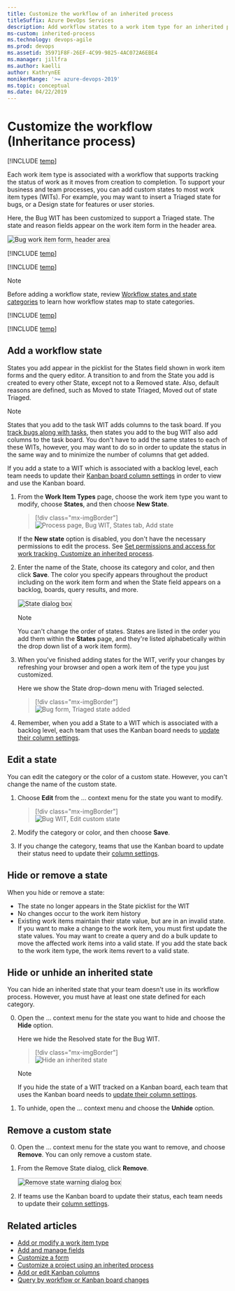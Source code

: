 ```yaml
---
title: Customize the workflow of an inherited process
titleSuffix: Azure DevOps Services
description: Add workflow states to a work item type for an inherited process for a project
ms-custom: inherited-process
ms.technology: devops-agile
ms.prod: devops
ms.assetid: 35971F8F-26EF-4C99-9825-4AC072A6EBE4  
ms.manager: jillfra
ms.author: kaelli
author: KathrynEE
monikerRange: '>= azure-devops-2019'
ms.topic: conceptual
ms.date: 04/22/2019
---
```


# Customize the workflow (Inheritance process)  

[!INCLUDE [temp](../../../boards/_shared/version-vsts-plus-azdevserver-2019.md)]


Each work item type is associated with a workflow that supports tracking the status of work as it moves from creation to completion. To support your business and team processes, you can add custom states to most work item types (WITs). For example, you may want to insert a Triaged state for bugs, or a Design state for features or user stories. 

Here, the Bug WIT has been customized to support a Triaged state. The state and reason fields appear on the work item form in the header area.

<img src="_img/process/cust-workflow-form-triage-header.png" alt="Bug work item form, header area" style="border: 1px solid #C3C3C3;" /> 


[!INCLUDE [temp](../_shared/note-on-prem-link.md)]



[!INCLUDE [temp](../_shared/process-prerequisites.md)] 

> [!NOTE]    
> Before adding a workflow state, review [Workflow states and state categories](../../../boards/work-items/workflow-and-state-categories.md) to learn how workflow states map to state categories. 

[!INCLUDE [temp](../_shared/open-process-admin-context-ts.md)]

[!INCLUDE [temp](../_shared/automatic-update-project.md)] 

<a id="states">  </a>
<a id="add-states"></a>
## Add a workflow state   

States you add appear in the picklist for the States field shown in work item forms and the query editor. A transition to and from the State you add is created to every other State, except not to a Removed state. Also, default reasons are defined, such as Moved to state Triaged, Moved out of state Triaged.

> [!NOTE]    
> States that you add to the task WIT adds columns to the task board. If you [track bugs along with tasks](../show-bugs-on-backlog.md), then states you add to the bug WIT also add columns to the task board. You don't have to add the same states to each of these WITs, however, you may want to do so in order to  update the status in the same way and to minimize the number of columns that get added. 
>
> If you add a state to a WIT which is associated with a backlog level, each team needs to update their [Kanban board column settings](../../../boards/boards/add-columns.md) in order to view and use the Kanban board.  

1. From the **Work Item Types** page, choose the work item type you want to modify, choose **States**, and then choose **New State**.    

	> [!div class="mx-imgBorder"]  
	> ![Process page, Bug WIT, States tab, Add state](_img/process/cpworkflow-add-state.png) 

	If the <strong>New state</strong> option is disabled, you don't have the necessary permissions to edit the process. See [Set permissions and access for work tracking, Customize an inherited process](../../../organizations/security/set-permissions-access-work-tracking.md#customize-an-inherited-process).

2. Enter the name of the State, choose its category and color, and then click **Save**. The color you specify appears throughout the product including on the work item form and when the State field appears on a backlog, boards, query results, and more.  

	<img src="_img/process/cpw-new-state-triaged.png" alt="State dialog box" style="border: 1px solid #C3C3C3;" />  

	> [!NOTE]   
	> You can't change the order of states. States are listed in the order you add them within the **States** page, and they're listed alphabetically within the drop down list of a work item form).  
	
0. When you've finished adding states for the WIT, verify your changes by refreshing your browser and open a work item of the type you just customized. 

	Here we show the State drop-down menu with Triaged selected. 

	> [!div class="mx-imgBorder"]  
	> ![Bug form, Triaged state added](_img/process/cpw-added-triage-state-in-form.png) 

1. Remember, when you add a State to a WIT which is associated with a backlog level, each team that uses the Kanban board needs to [update their column settings](../../../boards/boards/add-columns.md).

<a id="edit-state"></a>
## Edit a state

You can edit the category or the color of a custom state. However, you can't change the name of the custom state. 

1. Choose <strong>Edit</strong> from the &hellip; context menu for the state you want to modify.  
  
	> [!div class="mx-imgBorder"]  
	> ![Bug WIT, Edit custom state](_img/process/cpworkflow-edit-state.png)

1. Modify the category or color, and then choose <strong>Save</strong>. 

1. If you change the category, teams that use the Kanban board to update their status need to update their [column settings](../../../boards/boards/add-columns.md).    
 
<a id="remove-state"></a>
## Hide or remove a state

When you hide or remove a state:  
- The state no longer appears in the State picklist for the WIT
- No changes occur to the work item history     
- Existing work items maintain their state value, but are in an invalid state. If you want to make a change to the work item, you must first update the state values. You may want to create a query and do a bulk update to move the affected work items into a valid state. If you add the state back to the work item type, the work items revert to a valid state.  


<a id="hide-state"></a>
## Hide or unhide an inherited state 

You can hide an inherited state that your team doesn't use in its workflow process. However, you must have at least one state defined for each category. 

0. Open the &hellip; context menu for the state you want to hide and choose the <strong>Hide</strong> option. 

	Here we hide the Resolved state for the Bug WIT. 

	> [!div class="mx-imgBorder"]  
	> ![Hide an inherited state](_img/process/cpworkflow-hide-state.png)  

	> [!NOTE]    
	> If you hide the state of a WIT tracked on a Kanban board, each team  that uses the Kanban board needs to [update their column settings](../../../boards/boards/add-columns.md).

1. To unhide, open the &hellip; context menu and choose the **Unhide** option.  
 

<a id="remove-state"></a>
## Remove a custom state 
0. Open the &hellip; context menu for the state you want to remove, and choose <strong>Remove</strong>. You can only remove a custom state.     

0. From the Remove State dialog, click <strong>Remove</strong>.   

	<img src="_img/process/workflow-remove-state-warning.png" alt="Remove state warning dialog box" style="border: 1px solid #C3C3C3;" />  

1.  If teams use the Kanban board to update their status, each team needs to update their [column settings](../../../boards/boards/add-columns.md).    
 

## Related articles   

- [Add or modify a work item type](customize-process-wit.md)
- [Add and manage fields](customize-process-field.md)  
- [Customize a form](customize-process-form.md)
- [Customize a project using an inherited process](customize-process.md) 
- [Add or edit Kanban columns](../../../boards/boards/add-columns.md)  
- [Query by workflow or Kanban board changes](../../../boards/queries/query-by-workflow-changes.md)    











